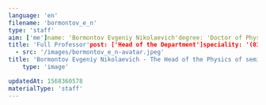 ```yaml
---
language: 'en'
filename: 'bormontov_e_n'
type: 'staff'
aim: ['me']name: 'Bormontov Evgeniy Nikolaevich'degree: 'Doctor of Physico-Mathematical Sciences'
title: 'Full Professor'post: ['Head of the Department']speciality: '(01.04.10) Semiconductor physics'contacts: []avatar:
  - src: '/images/bormontov_e_n-avatar.jpeg'
title: 'Bormontov Evgeniy Nikolaevich - The Head of the Physics of semiconductors and microelectronics Department'
    type: 'image'

updatedAt: 1568360578
materialType: 'staff'
---
```


